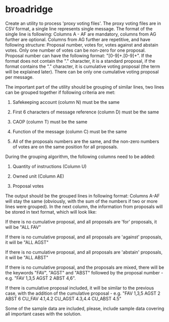 broadridge
==========

Create an utility to process 'proxy voting files'. The proxy voting files are in CSV format, a single line represents single message. The format of the single line is following: Columns A - AF are mandatory, columns from AG further are optional. Columns from AG further are repetitive, and have following structure: Proposal number, votes for, votes against and abstain votes. Only one number of votes can be non-zero for one proposal. Proposal number can have the following format: "[0-9]+\.[0-9]+". If the format does not contain the "." character, it is a standard proposal, if the format contains the "." character, it is cumulative voting proposal (the term will be explained later). There can be only one cumulative voting proposal per message.

The important part of the utility should be grouping of similar lines, two lines can be grouped together if following criteria are met:

1.	Safekeeping account (column N) must be the same

2.	First 6 characters of message reference (column D) must be the same

3.	CAOP (column T) must be the same

4.	Function of the message (column C) must be the same

5.	All of the proposals numbers are the same, and the non-zero numbers of votes are on the same position for all proposals.

During the grouping algorithm, the following columns need to be added:

1.	Quantity of instructions (Column U)

2.	Owned unit (Column AE)

3.	Proposal votes

The output should be the grouped lines in following format: Columns A-AF will stay the same (obviously, with the sum of the numbers if two or more lines were grouped). In the next column, the information from proposals will be stored in text format, which will look like:

If there is no cumulative proposal, and all proposals are 'for' proposals, it will be "ALL FAV"

If there is no cumulative proposal, and all proposals are 'against' proposals, it will be "ALL AGST"

If there is no cumulative proposal, and all proposals are 'abstain' proposals, it will be "ALL ABST"

If there is no cumulative proposal, and the proposals are mixed, there will be the keywords "FAV", "AGST" and "ABST" followed by the proposal number - e.g. "FAV 1,3,5 AGST 2 ABST 4,6".

If there is cumulative proposal included, it will be similar to the previous case, with the addition of the cumulative proposal - e.g. "FAV 1,3,5 AGST 2 ABST 6 CU_FAV 4.1,4.2 CU_AGST 4.3,4.4 CU_ABST 4.5"

Some of the sample data are included, please, include sample data covering all important cases with the solution.
